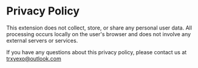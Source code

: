 # Privacy Policy

This extension does not collect, store, or share any personal user data. All processing occurs locally on the user's browser and does not involve any external servers or services.

If you have any questions about this privacy policy, please contact us at trxyexo@outlook.com
